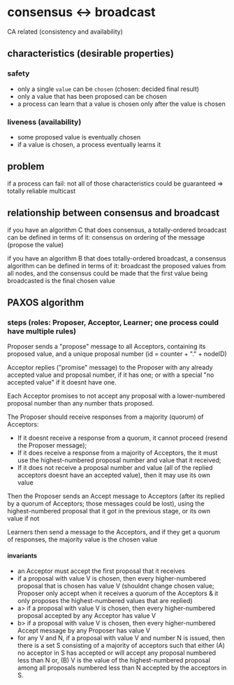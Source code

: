 # consensus <-> broadcast

CA related (consistency and availability)

## characteristics (desirable properties)

### safety

- only a single ```value``` can be ```chosen``` (chosen: decided final result)
- only a value that has been proposed can be chosen
- a process can learn that a value is chosen only after the value is chosen

### liveness (availability)

- some proposed value is eventually chosen
- if a value is chosen, a process eventually learns it


## problem

if a process can fail: not all of those characteristics could be guaranteed => totally reliable multicast

## relationship between consensus and broadcast

if you have an algorithm C that does consensus, a totally-ordered broadcast can be defined in terms of it: consensus on ordering of the message (propose the value)

if you have an algorithm B that does totally-ordered broadcast, a consensus algorithm can be defined in terms of it: broadcast the proposed values from all nodes, and the consensus could be made that the first value being broadcasted is the final chosen value

## PAXOS algorithm

### steps (roles: Proposer, Acceptor, Learner; one process could have multiple rules)

Proposer sends a "propose" message to all Acceptors, containing its proposed value, and a unique proposal number (id = counter + "." + nodeID)

Acceptor replies ("promise" message) to the Proposer with any already accepted value and proposal number, if it has one; or with a special "no accepted value" if it doesnt have one.

Each Acceptor promises to not accept any proposal with a lower-numbered proposal number than any number thats proposed.

The Proposer should receive responses from a majority (quorum) of Acceptors:
- If it doesnt receive a response from a quorum, it cannot proceed (resend the Proposer message);
- If it does receive a response from a majority of Acceptors, the it must use the highest-numbered proposal number and value that it received;
- If it does not receive a proposal number and value (all of the replied acceptors doesnt have an accepted value), then it may use its own value

Then the Proposer sends an Accept message to Acceptors (after its replied by a quorum of Acceptors; those messages could be lost), using the highest-numbered proposal that it got in the previous stage, or its own value if not

Learners then send a message to the Acceptors, and if they get a quorum of responses, the majority value is the chosen value

#### invariants

- an Acceptor must accept the first proposal that it receives
- if a proposal with value V is chosen, then every higher-numbered proposal that is chosen has value V (shouldnt change chosen value; Proposer only accept when it receives a quorum of the Acceptors & it only proposes the highest-numbered values that are replied)
- a> if a proposal with value V is chosen, then every higher-numbered proposal accepted by any Acceptor has value V
- b> if a proposal with value V is chosen, then every higher-numbered Accept message by any Proposer has value V
- for any V and N, if a proposal with value V and number N is issued, then there is a set S consisting of a majority of acceptors such that either (A) no acceptor in S has accepted or will accept any proposal numbered less than N or, (B) V is the value of the highest-numbered proposal among all proposals numbered less than N accepted by the acceptors in S.


<!--
### first attempt: single Acceptor

one Acceptor, choose first one that arrives, and tell Proposers about the outcome

problem: single-point failure

### second attempt: multiple Acceptors

multiple Acceptors, each accepts the first one, choose the majority of proposed value, and tell Proposers about the outcome

problem: network partition / delay: different Acceptors could chose different values
 -->
